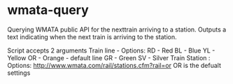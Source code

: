 # wmata-query
Querying WMATA public API for the nexttrain arriving to a station. Outputs a text indicating when the next train is arriving to the station.

Script accepts 2 arguments
  Train line - Options:
                RD - Red
                BL - Blue
                YL - Yellow
                OR - Orange - default line
                GR - Green
                SV - Silver
  Train Station : Options:
                http://www.wmata.com/rail/stations.cfm?rail=or
                OR is the defualt settings
